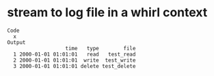 # stream to log file in a whirl context

    Code
      x
    Output
                       time   type        file
      1 2000-01-01 01:01:01   read   test_read
      2 2000-01-01 01:01:01  write  test_write
      3 2000-01-01 01:01:01 delete test_delete

